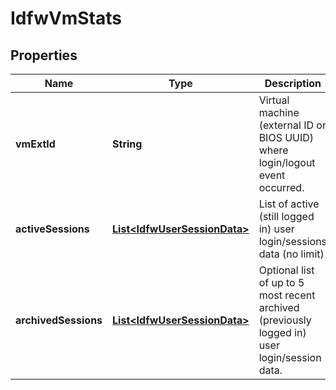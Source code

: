 # IdfwVmStats

## Properties
Name | Type | Description | Notes
------------ | ------------- | ------------- | -------------
**vmExtId** | **String** | Virtual machine (external ID or BIOS UUID) where login/logout event occurred. | 
**activeSessions** | [**List&lt;IdfwUserSessionData&gt;**](IdfwUserSessionData.md) | List of active (still logged in) user login/sessions data (no limit) | 
**archivedSessions** | [**List&lt;IdfwUserSessionData&gt;**](IdfwUserSessionData.md) | Optional list of up to 5 most recent archived (previously logged in) user login/session data. |  [optional]
